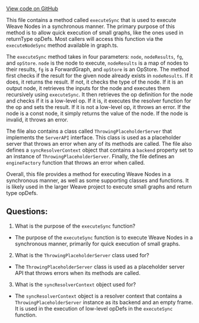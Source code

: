 [View code on GitHub](https://github.com/wandb/weave/weave-js/src/core/executeSync.ts)

This file contains a method called `executeSync` that is used to execute Weave Nodes in a synchronous manner. The primary purpose of this method is to allow quick execution of small graphs, like the ones used in returnType opDefs. Most callers will access this function via the `executeNodeSync` method available in graph.ts.

The `executeSync` method takes in four parameters: `node`, `nodeResults`, `fg`, and `opStore`. `node` is the node to execute, `nodeResults` is a map of nodes to their results, `fg` is a ForwardGraph, and `opStore` is an OpStore. The method first checks if the result for the given node already exists in `nodeResults`. If it does, it returns the result. If not, it checks the type of the node. If it is an output node, it retrieves the inputs for the node and executes them recursively using `executeSync`. It then retrieves the op definition for the node and checks if it is a low-level op. If it is, it executes the resolver function for the op and sets the result. If it is not a low-level op, it throws an error. If the node is a const node, it simply returns the value of the node. If the node is invalid, it throws an error.

The file also contains a class called `ThrowingPlaceholderServer` that implements the `ServerAPI` interface. This class is used as a placeholder server that throws an error when any of its methods are called. The file also defines a `syncResolverContext` object that contains a `backend` property set to an instance of `ThrowingPlaceholderServer`. Finally, the file defines an `engineFactory` function that throws an error when called.

Overall, this file provides a method for executing Weave Nodes in a synchronous manner, as well as some supporting classes and functions. It is likely used in the larger Weave project to execute small graphs and return type opDefs.
## Questions: 
 1. What is the purpose of the `executeSync` function?
- The purpose of the `executeSync` function is to execute Weave Nodes in a synchronous manner, primarily for quick execution of small graphs.

2. What is the `ThrowingPlaceholderServer` class used for?
- The `ThrowingPlaceholderServer` class is used as a placeholder server API that throws errors when its methods are called.

3. What is the `syncResolverContext` object used for?
- The `syncResolverContext` object is a resolver context that contains a `ThrowingPlaceholderServer` instance as its backend and an empty frame. It is used in the execution of low-level opDefs in the `executeSync` function.